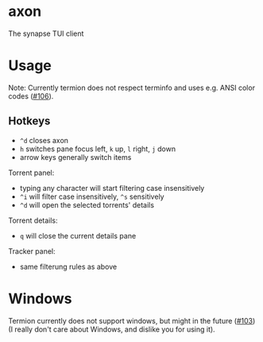 # axon
The synapse TUI client


# Usage
Note: Currently termion does not respect terminfo and uses e.g. ANSI color codes ([#106](https://github.com/ticki/termion/issues/106)).

## Hotkeys
- `^d` closes axon
- `h` switches pane focus left, `k` up, `l` right, `j` down
- arrow keys generally switch items

Torrent panel:
- typing any character will start filtering case insensitively
- `^i` will filter case insensitively, `^s` sensitively
- `^d` will open the selected torrents' details

Torrent details:
- `q` will close the current details pane

Tracker panel:
- same filterung rules as above


# Windows
Termion currently does not support windows, but might in the future ([#103](https://github.com/ticki/termion/issues/103)) (I really don't care about Windows, and dislike you for using it).
